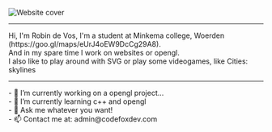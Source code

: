 ![Website cover](https://raw.githubusercontent.com/CodeFoxDev/Codefoxdev/main/assets/Cover%20website.png)
<hr>
Hi, I'm Robin de Vos, I'm a student at Minkema college, Woerden (https://goo.gl/maps/eUrJ4oEW9DcCg29A8).  <br>
And in my spare time I work on websites or opengl.  <br>
I also like to play around with SVG or play some videogames, like Cities: skylines
<hr>
- 🔭 I’m currently working on a opengl project...	<br>
- 🌱 I’m currently learning c++ and opengl <br>
- 💬 Ask me whatever you want! <br>
- 📫 Contact me at: admin@codefoxdev.com <br>
